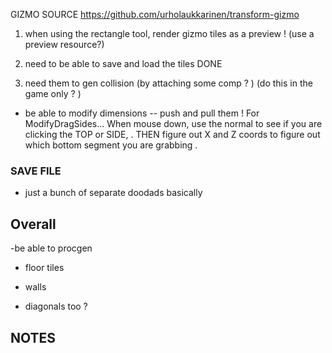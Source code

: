  
    

GIZMO SOURCE 
https://github.com/urholaukkarinen/transform-gizmo


1. when using the rectangle tool,  render gizmo tiles as a preview ! (use a preview resource?)

  
5. need to be able to save and load the tiles     DONE  
6. need them to gen collision (by attaching some comp ? ) (do this in the game only ? )

 

- be able to modify dimensions -- push and pull them ! 
    For ModifyDragSides...
       When mouse down, use the normal to see if you are clicking the TOP or SIDE, .  THEN  figure out X and Z coords to figure out which bottom  segment you are grabbing . 



### SAVE FILE  
- just a bunch of separate doodads basically 


## Overall 

-be able to procgen

- floor tiles

- walls 

- diagonals too ?



## NOTES 
 


